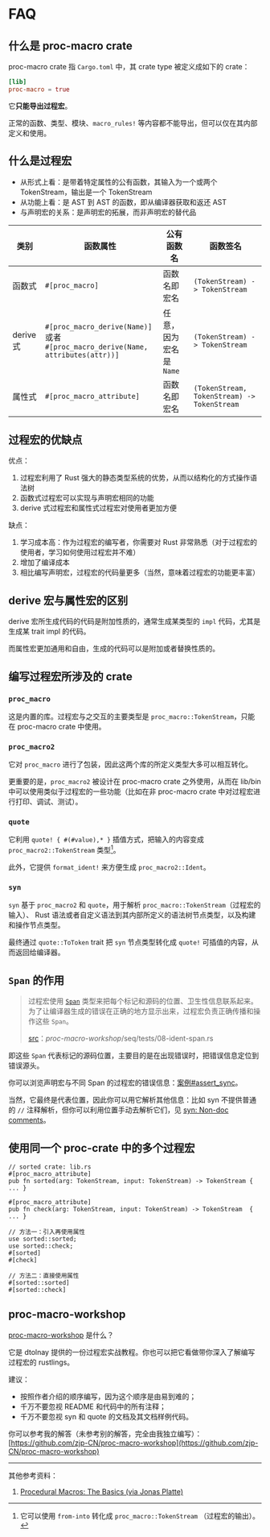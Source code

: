 # FAQ

## 什么是 proc-macro crate

proc-macro crate 指 `Cargo.toml` 中，其 crate type 被定义成如下的 crate：

```toml
[lib]
proc-macro = true
```

它**只能导出过程宏**。

正常的函数、类型、模块、`macro_rules!` 等内容都不能导出，但可以仅在其内部定义和使用。

## 什么是过程宏

- 从形式上看：是带着特定属性的公有函数，其输入为一个或两个 TokenStream，输出是一个 TokenStream
- 从功能上看：是 AST 到 AST 的函数，即从编译器获取和返还 AST
- 与声明宏的关系：是声明宏的拓展，而非声明宏的替代品

| 类别      | 函数属性                                                                             | 公有函数名              | 函数签名                                    |
|-----------|--------------------------------------------------------------------------------------|-------------------------|---------------------------------------------|
| 函数式    | `#[proc_macro]`                                                                      | 函数名即宏名            | `(TokenStream) -> TokenStream`              |
| derive 式 | `#[proc_macro_derive(Name)]` 或者<br> `#[proc_macro_derive(Name, attributes(attr))]` | 任意，因为宏名是 `Name` | `(TokenStream) -> TokenStream`              |
| 属性式    | `#[proc_macro_attribute]`                                                            | 函数名即宏名            | `(TokenStream, TokenStream) -> TokenStream` |

## 过程宏的优缺点

优点：
1. 过程宏利用了 Rust 强大的静态类型系统的优势，从而以结构化的方式操作语法树
2. 函数式过程宏可以实现与声明宏相同的功能
3. derive 式过程宏和属性式过程宏对使用者更加方便

缺点：
1. 学习成本高：作为过程宏的编写者，你需要对 Rust 非常熟悉（对于过程宏的使用者，学习如何使用过程宏并不难）
2. 增加了编译成本
3. 相比编写声明宏，过程宏的代码量更多（当然，意味着过程宏的功能更丰富）

## derive 宏与属性宏的区别

derive 宏所生成代码的代码是附加性质的，通常生成某类型的 `impl` 代码，尤其是生成某 trait impl 的代码。

而属性宏更加通用和自由，生成的代码可以是附加或者替换性质的。

## 编写过程宏所涉及的 crate

### `proc_macro`

这是内置的库。过程宏与之交互的主要类型是 `proc_macro::TokenStream`，只能在 proc-macro crate 中使用。

### `proc_macro2`

它对 `proc_macro` 进行了包装，因此这两个库的所定义类型大多可以相互转化。

更重要的是，`proc_macro2` 被设计在 proc-macro crate 之外使用，从而在 
lib/bin 中可以使用类似于过程宏的一些功能（比如在非 
proc-macro crate 中对过程宏进行打印、调试、测试）。

### `quote`

它利用 `quote! { #(#value),* }` 插值方式，把输入的内容变成 `proc_macro2::TokenStream` 类型[^proc_macro2::TokenStream]。

此外，它提供 `format_ident!` 来方便生成 `proc_macro2::Ident`。

[^proc_macro2::TokenStream]: 它可以使用 `from-into` 转化成 `proc_macro::TokenStream` （过程宏的输出）。

### `syn`

`syn` 基于 `proc_macro2` 和 `quote`，用于解析 `proc_macro::TokenStream`（过程宏的输入）、 Rust
语法或者自定义语法到其内部所定义的语法树节点类型，以及构建和操作节点类型。

最终通过 `quote::ToToken` trait 把 `syn` 节点类型转化成 `quote!` 可插值的内容，从而返回给编译器。

## `Span` 的作用

> 过程宏使用 [`Span`] 
> 类型来把每个标记和源码的位置、卫生性信息联系起来。为了让编译器生成的错误在正确的地方显示出来，过程宏负责正确传播和操作这些 
> `Span`。
>
> [src]：*proc-macro-workshop*/seq/tests/08-ident-span.rs

即这些 `Span` 代表标记的源码位置，主要目的是在出现错误时，把错误信息定位到错误源头。

你可以浏览声明宏与不同 Span 的过程宏的错误信息：[案例#assert_sync](./study-case.html#assert_sync)。

当然，它最终是代表位置，因此你可以用它解析其他信息：比如 syn 不提供普通的 `//` 注释解析，但你可以利用位置手动去解析它们，见
[syn: Non-doc comments](https://github.com/dtolnay/syn/issues/946)。

[src]: https://github.com/dtolnay/proc-macro-workshop/blob/0e90cf2551e42f85620aca092b4255fa1bd10660/seq/tests/08-ident-span.rs
[`Span`]: https://docs.rs/proc-macro2/latest/proc_macro2/struct.Span.html

## 使用同一个 proc-crate 中的多个过程宏


```rust, ignored
// sorted crate: lib.rs
#[proc_macro_attribute]
pub fn sorted(arg: TokenStream, input: TokenStream) -> TokenStream { ... }

#[proc_macro_attribute]
pub fn check(arg: TokenStream, input: TokenStream) -> TokenStream  { ... }
```

```rust,ignore
// 方法一：引入再使用属性
use sorted::sorted;
use sorted::check;
#[sorted]
#[check]

// 方法二：直接使用属性
#[sorted::sorted]
#[sorted::check]
```

## proc-macro-workshop

[proc-macro-workshop](https://github.com/dtolnay/proc-macro-workshop) 是什么？

它是 dtolnay 提供的一份过程宏实战教程。你也可以把它看做带你深入了解编写过程宏的 rustlings。

建议：
- 按照作者介绍的顺序编写，因为这个顺序是由易到难的；
- 千万不要忽视 README 和代码中的所有注释；
- 千万不要忽视 syn 和 quote 的文档及其文档样例代码。

你可以参考我的解答（未参考别的解答，完全由我独立编写）：
[https://github.com/zjp-CN/proc-macro-workshop](https://github.com/zjp-CN/proc-macro-workshop)



---

其他参考资料：
1. [Procedural Macros: The Basics (via Jonas Platte)](https://blog.turbo.fish/proc-macro-basics/)
